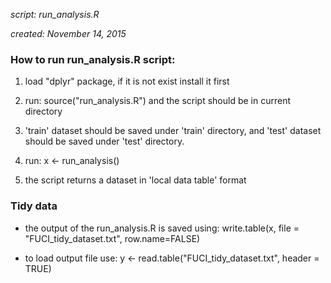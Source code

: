 
_script: run_analysis.R_

_created: November 14, 2015_


### How to run run_analysis.R script:

1. load "dplyr" package, if it is not exist install it first

2. run: source("run_analysis.R")
 and the script should be in current directory

3. 'train' dataset should be saved under 'train' directory,
 and 'test' dataset should be saved under 'test' directory.

4. run: x <- run_analysis()
 
5. the script returns a dataset in 'local data table' format


### Tidy data

+ the output of the run_analysis.R is saved using:
write.table(x, file = "FUCI_tidy_dataset.txt", row.name=FALSE)

+ to load output file use:
y <- read.table("FUCI_tidy_dataset.txt", header = TRUE)


 
